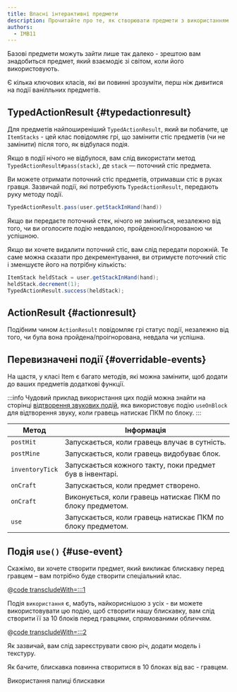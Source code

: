 ```yaml
---
title: Власні інтерактивні предмети
description: Прочитайте про те, як створювати предмети з використанням вбудованих ваніллою подій.
authors:
  - IMB11
---
```


Базові предмети можуть зайти лише так далеко - зрештою вам знадобиться предмет, який взаємодіє зі світом, коли його використовують.

Є кілька ключових класів, які ви повинні зрозуміти, перш ніж дивитися на події ванілльних предметів.

## TypedActionResult {#typedactionresult}

Для предметів найпоширеніший `TypedActionResult`, який ви побачите, це `ItemStacks` - цей клас повідомляє грі, що замінити стіс предметів (чи не замінити) після того, як відбулася подія.

Якщо в події нічого не відбулося, вам слід використати метод `TypedActionResult#pass(stack)`, де `stack` — поточний стіс предмета.

Ви можете отримати поточний стіс предметів, отримавши стіс в руках гравця. Зазвичай події, які потребують `TypedActionResult`, передають руку методу події.

```java
TypedActionResult.pass(user.getStackInHand(hand))
```

Якщо ви передаєте поточний стек, нічого не зміниться, незалежно від того, чи ви оголосите подію невдалою, пройденою/ігнорованою чи успішною.

Якщо ви хочете видалити поточний стіс, вам слід передати порожній. Те саме можна сказати про декрементування, ви отримуєте поточний стіс і зменшуєте його на потрібну кількість:

```java
ItemStack heldStack = user.getStackInHand(hand);
heldStack.decrement(1);
TypedActionResult.success(heldStack);
```

## ActionResult {#actionresult}

Подібним чином `ActionResult` повідомляє грі статус події, незалежно від того, чи була вона пройдена/проігнорована, невдала чи успішна.

## Перевизначені події {#overridable-events}

На щастя, у класі Item є багато методів, які можна замінити, щоб додати до ваших предметів додаткові функції.

:::info
Чудовий приклад використання цих подій можна знайти на сторінці [відтворення звукових подій](../sounds/using-sounds), яка використовує подію `useOnBlock` для відтворення звуку, коли гравець натискає ПКМ по блоку.
:::

| Метод           | Інформація                                                                  |
| --------------- | --------------------------------------------------------------------------- |
| `postHit`       | Запускається, коли гравець влучає в сутність.               |
| `postMine`      | Запускається, коли гравець видобуває блок.                  |
| `inventoryTick` | Запускається кожного такту, поки предмет був в інвентарі.   |
| `onCraft`       | Запускається, коли предмет створено.                        |
| `onCraft`       | Виконується, коли гравець натискає ПКМ по блоку предметом.  |
| `use`           | Запускається, коли гравець натискає ПКМ по блоку предметом. |

## Подія `use()` {#use-event}

Скажімо, ви хочете створити предмет, який викликає блискавку перед гравцем – вам потрібно буде створити спеціальний клас.

@[code transcludeWith=:::1](@/reference/1.21.4/src/main/java/com/example/docs/item/custom/LightningStick.java)

Подія `використання` є, мабуть, найкориснішою з усіх - ви можете використовувати цю подію, щоб створити нашу блискавку, вам слід створити її за 10 блоків перед гравцями, спрямованими обличчям.

@[code transcludeWith=:::2](@/reference/1.21.4/src/main/java/com/example/docs/item/custom/LightningStick.java)

Як зазвичай, вам слід зареєструвати свою річ, додати модель і текстуру.

Як бачите, блискавка повинна створитися в 10 блоках від вас - гравцем.

<VideoPlayer src="/assets/develop/items/custom_items_0.webm">Використання палиці блискавки</VideoPlayer>
